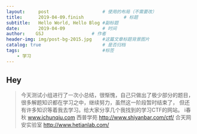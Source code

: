 ```yaml
---
layout:     post   				    # 使用的布局（不需要改）
title:      2019-04-09.finish				# 标题 
subtitle:   Hello World, Hello Blog #副标题
date:       2019-04-09 				# 时间
author:    GSJ					# 作者
header-img: img/post-bg-2015.jpg 	#这篇文章标题背景图片
catalog: true 						# 是否归档
tags:								#标签
    - 学习
---
```


## Hey
>今天测试小组进行了一次小总结，很惭愧，自己只做出了极少部分的题目，很多解题知识都在学习之中，继续努力，虽然这一阶段暂时结束了，
但还有许多知识等着我去学习。给大家分享几个我找到的学习CTF的网站。
i春秋           www.ichunqiu.com
西普学苑        http://www.shiyanbar.com/ctf/
合天网安实验室   http://www.hetianlab.com/

